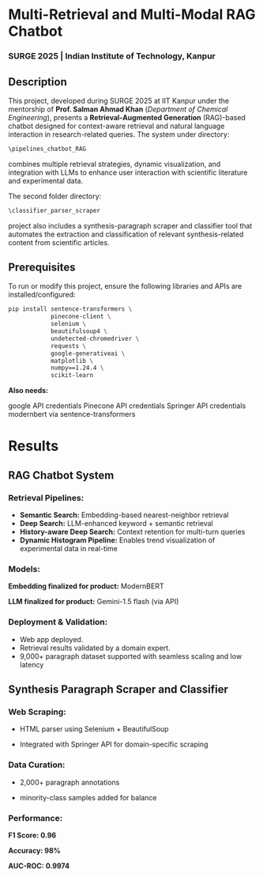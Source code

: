 
# Multi-Retrieval and Multi-Modal RAG Chatbot
### SURGE 2025 | Indian Institute of Technology, Kanpur

## Description
This project, developed during SURGE 2025 at IIT Kanpur under the mentorship of **Prof. Salman Ahmad Khan** (*Department of Chemical Engineering*), presents a **Retrieval-Augmented Generation** (RAG)-based chatbot designed for context-aware retrieval and natural language interaction in research-related queries. The system under directory:
```bash
\pipelines_chatbot_RAG
```
 combines multiple retrieval strategies, dynamic visualization, and integration with LLMs to enhance user interaction with scientific literature and experimental data.

The second folder directory:
```bash 
\classifier_parser_scraper
```
 project also includes a synthesis-paragraph scraper and classifier tool that automates the extraction and classification of relevant synthesis-related content from scientific articles.

## Prerequisites
To run or modify this project, ensure the following libraries and APIs are installed/configured:

``` bash
pip install sentence-transformers \
            pinecone-client \
            selenium \
            beautifulsoup4 \
            undetected-chromedriver \
            requests \
            google-generativeai \
            matplotlib \
            numpy==1.24.4 \
            scikit-learn
```

**Also needs:**

google API credentials
Pinecone API credentials
Springer API credentials
modernbert via sentence-transformers

# Results
## RAG Chatbot System
### Retrieval Pipelines:

- **Semantic Search:** Embedding-based nearest-neighbor retrieval
- **Deep Search:** LLM-enhanced keyword + semantic retrieval
- **History-aware Deep Search:** Context retention for multi-turn queries
- **Dynamic Histogram Pipeline:** Enables trend visualization of experimental data in real-time


### Models:
**Embedding finalized for product:** ModernBERT

**LLM finalized for product:** Gemini-1.5 flash (via API)

### Deployment & Validation:
- Web app deployed.
- Retrieval results validated by a domain expert.
- 9,000+ paragraph dataset supported with seamless scaling and low latency

## Synthesis Paragraph Scraper and Classifier
### Web Scraping:

- HTML parser using Selenium + BeautifulSoup

- Integrated with Springer API for domain-specific scraping

### Data Curation:

- 2,000+ paragraph annotations

- minority-class samples added for balance


### Performance:

**F1 Score: 0.96**

**Accuracy: 98%**

**AUC-ROC: 0.9974**

